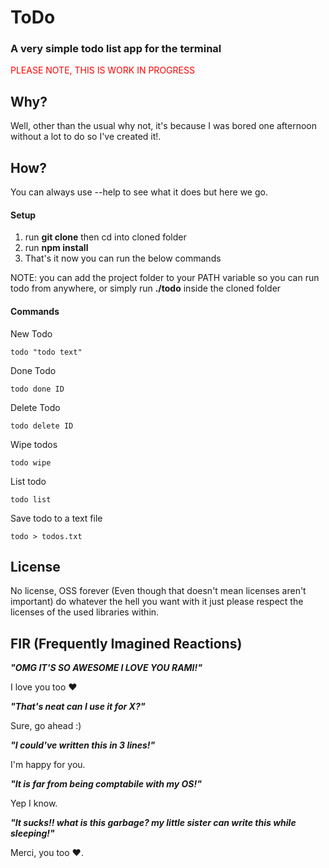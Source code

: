 # **ToDo**
### A very simple todo list app for the terminal


<span style="color:red;">
PLEASE NOTE, THIS IS WORK IN PROGRESS</span>


## Why?
Well, other than the usual why not, it's because I was bored one afternoon without a lot to do so I've created it!.

## How?
You can always use --help to see what it does but here we go.

#### Setup
1. run **git clone** then cd into cloned folder
2. run **npm install**
3. That's it now you can run the below commands

NOTE: you can add the project folder to your PATH variable so you can run todo from anywhere, or simply run **./todo** inside the cloned folder

#### Commands

New Todo

    todo "todo text"

Done Todo

    todo done ID

Delete Todo

    todo delete ID

Wipe todos

    todo wipe

List todo

    todo list

Save todo to a text file

    todo > todos.txt





## License
No license, OSS forever (Even though that doesn't mean licenses aren't important)
do whatever the hell you want with it just please respect the licenses of the used libraries within.

## FIR (Frequently Imagined Reactions)
***"OMG IT'S SO AWESOME I LOVE YOU RAMI!"***

I love you too ♥

***"That's neat can I use it for X?"***

Sure, go ahead :)

***"I could've written this in 3 lines!"***

I'm happy for you.

***"It is far from being comptabile with my OS!"***

Yep I know.

***"It sucks!! what is this garbage? my little sister can write this while sleeping!"***

Merci, you too ♥.
